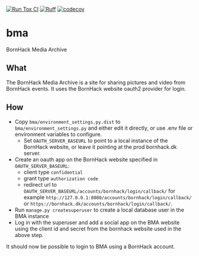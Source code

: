 [![Run Tox CI](https://github.com/bornhack/bma/actions/workflows/tox.yml/badge.svg?branch=develop)](https://github.com/bornhack/bma/actions/workflows/tox.yml)
[![Ruff](https://img.shields.io/endpoint?url=https://raw.githubusercontent.com/astral-sh/ruff/main/assets/badge/v2.json)](https://github.com/astral-sh/ruff)
[![codecov](https://codecov.io/gh/bornhack/bma/graph/badge.svg?token=AN3NmaCDAr)](https://codecov.io/gh/bornhack/bma)

# bma
BornHack Media Archive

## What
The BornHack Media Archive is a site for sharing pictures and video from BornHack events. It uses the BornHack website oauth2 provider for login.

## How
* Copy `bma/environment_settings.py.dist` to `bma/environment_settings.py` and either edit it directly, or use .env file or environment variables to configure.
    * Set `OAUTH_SERVER_BASEURL` to point to a local instance of the BornHack website, or leave it pointing at the prod bornhack.dk server.
* Create an oauth app on the BornHack website specified in `OAUTH_SERVER_BASEURL`:
    * client type `confidential`
    * grant type `authorization code`
    * redirect url to `OAUTH_SERVER_BASEURL/accounts/bornhack/login/callback/` for example `http://127.0.0.1:8080/accounts/bornhack/login/callback/` or `https://bornhack.dk/accounts/bornhack/login/callback/`.
* Run `manage.py createsuperuser` to create a local database user in the BMA instance
* Log in with the superuser and add a social app on the BMA website using the client id and secret from the bornhack website used in the above step.


It should now be possible to login to BMA using a BornHack account.
